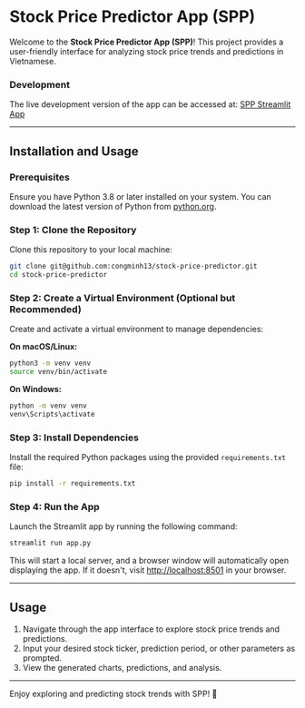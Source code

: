 # Stock Price Predictor App (SPP)

Welcome to the **Stock Price Predictor App (SPP)**! This project provides a user-friendly interface for analyzing stock price trends and predictions in Vietnamese.

### Development
The live development version of the app can be accessed at: [SPP Streamlit App](https://spp-tcm.streamlit.app/)

---

## Installation and Usage

### Prerequisites
Ensure you have Python 3.8 or later installed on your system. You can download the latest version of Python from [python.org](https://www.python.org/).

### Step 1: Clone the Repository
Clone this repository to your local machine:
```bash
git clone git@github.com:congminh13/stock-price-predictor.git
cd stock-price-predictor
```

### Step 2: Create a Virtual Environment (Optional but Recommended)
Create and activate a virtual environment to manage dependencies:

**On macOS/Linux:**
```bash
python3 -m venv venv
source venv/bin/activate
```

**On Windows:**
```bash
python -m venv venv
venv\Scripts\activate
```

### Step 3: Install Dependencies
Install the required Python packages using the provided `requirements.txt` file:
```bash
pip install -r requirements.txt
```

### Step 4: Run the App
Launch the Streamlit app by running the following command:
```bash
streamlit run app.py
```

This will start a local server, and a browser window will automatically open displaying the app. If it doesn't, visit [http://localhost:8501](http://localhost:8501) in your browser.

---

## Usage

1. Navigate through the app interface to explore stock price trends and predictions.
2. Input your desired stock ticker, prediction period, or other parameters as prompted.
3. View the generated charts, predictions, and analysis.

---

Enjoy exploring and predicting stock trends with SPP! 🎉

